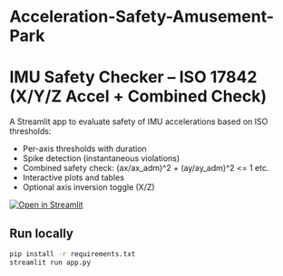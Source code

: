 # Acceleration-Safety-Amusement-Park
# IMU Safety Checker – ISO 17842 (X/Y/Z Accel + Combined Check)

A Streamlit app to evaluate safety of IMU accelerations based on ISO thresholds:
- Per-axis thresholds with duration
- Spike detection (instantaneous violations)
- Combined safety check: (ax/ax_adm)^2 + (ay/ay_adm)^2 <= 1 etc.
- Interactive plots and tables
- Optional axis inversion toggle (X/Z)

[![Open in Streamlit](https://static.streamlit.io/badges/streamlit_badge_black_white.svg)](https://ride-safety-lab.streamlit.app/)

## Run locally
```bash
pip install -r requirements.txt
streamlit run app.py
